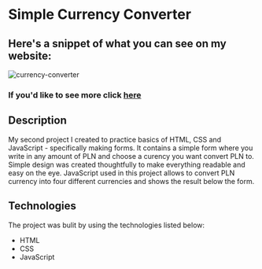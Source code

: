 # Simple Currency Converter

## Here's a snippet of what you can see on my website:

![currency-converter](https://github.com/Cha0ticM1nd/currency-converter/assets/127432678/781b9b4f-0015-460e-8f3f-d7e61643b0e9)


### If you'd like to see more click [here](https://cha0ticm1nd.github.io/currency-converter/)

## Description
My second project I created to practice basics of HTML, CSS and JavaScript - specifically making forms.
It contains a simple form where you write in any amount of PLN and choose a curency you want convert PLN to. 
Simple design was created thoughtfully to make everything readable and easy on the eye.
JavaScript used in this project allows to convert PLN currency into four different currencies and shows the result below the form. 

## Technologies 
The project was bulit by using the technologies listed below:
- HTML
- CSS
- JavaScript
